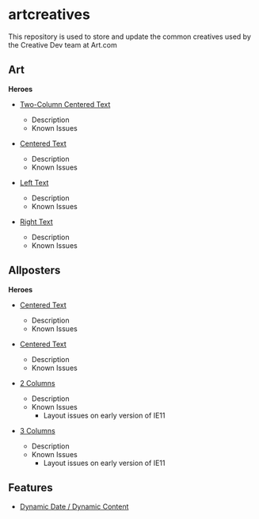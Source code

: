 # artcreatives

This repository is used to store and update the common creatives used by the Creative Dev team at Art.com

## Art

**Heroes**

  - [Two-Column Centered Text](/Art/twoColumnCenter.html)
    - Description
    - Known Issues
    
  - [Centered Text](/Art/centeredText.html)
  	- Description
  	- Known Issues

  - [Left Text](/Art/leftText.html)
  	- Description
  	- Known Issues

  - [Right Text](/Art/rightText.html)
  	- Description
  	- Known Issues



## Allposters

**Heroes**

  - [Centered Text](/Allposters/centeredText_v1.html)
  	- Description
  	- Known Issues

  - [Centered Text](/Allposters/centeredText_v2.html)
  	- Description
  	- Known Issues

  - [2 Columns](/Allposters/2Columns.html)
  	- Description
  	- Known Issues
  		- Layout issues on early version of IE11

  - [3 Columns](/Allposters/3Columns.html)
  	- Description
  	- Known Issues
  		- Layout issues on early version of IE11


## Features
  
  - [Dynamic Date / Dynamic Content](/Allposters/2Columns.html)
